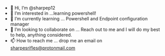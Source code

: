 - 👋 Hi, I’m @sharpep12
- 👀 I’m interested in ...learning powershell!
- 🌱 I’m currently learning ... Powershell and Endpoint configuration manager
- 💞️ I’m looking to collaborate on ... Reach out to me and I will do my best to help, anything considered. 
- 📫 How to reach me ... drop me an email on sharpesrifles@protonmail.com

<!---
sharpep12/sharpep12 is a ✨ special ✨ repository because its `README.md` (this file) appears on your GitHub profile.
You can click the Preview link to take a look at your changes.
--->
